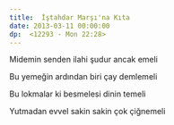 ```yaml
---
title:  İştahdar Marşı'na Kıta
date: 2013-03-11 00:00:00
dp:  <12293 - Mon 22:28>
---
```



Midemin senden ilahi şudur ancak emeli 

Bu yemeğin ardından biri çay demlemeli

Bu lokmalar ki besmelesi dinin temeli 

Yutmadan evvel sakin sakin çok çiğnemeli 

